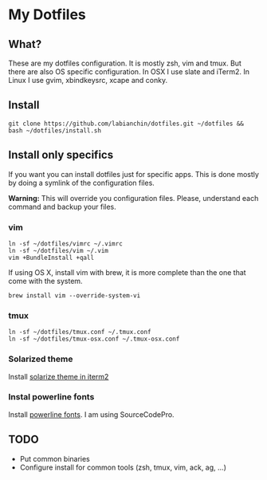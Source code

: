 
My Dotfiles
===========

## What?

These are my dotfiles configuration. It is mostly zsh, vim and tmux. But there are also OS specific configuration. In OSX I use slate and iTerm2. In Linux I use gvim, xbindkeysrc, xcape and conky.

## Install

```
git clone https://github.com/labianchin/dotfiles.git ~/dotfiles && bash ~/dotfiles/install.sh
```

## Install only specifics

If you want you can install dotfiles just for specific apps. This is done mostly by doing a symlink of the configuration files.

**Warning:** This will override you configuration files. Please, understand each command and backup your files.

### vim

```
ln -sf ~/dotfiles/vimrc ~/.vimrc
ln -sf ~/dotfiles/vim ~/.vim
vim +BundleInstall +qall
```

If using OS X, install vim with brew, it is more complete than the one that come with the system.

```
brew install vim --override-system-vi
```

### tmux

```
ln -sf ~/dotfiles/tmux.conf ~/.tmux.conf
ln -sf ~/dotfiles/tmux-osx.conf ~/.tmux-osx.conf
```

### Solarized theme

Install [solarize theme in iterm2](https://github.com/altercation/solarized/tree/master/iterm2-colors-solarized)

### Instal powerline fonts

Install [powerline fonts](https://github.com/Lokaltog/powerline-fonts). I am using SourceCodePro.

## TODO

- Put common binaries
- Configure install for common tools (zsh, tmux, vim, ack, ag, ...)
